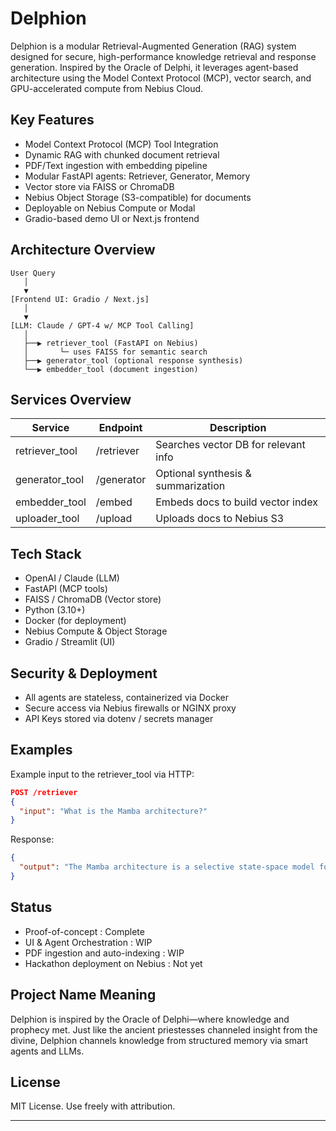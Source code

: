 # Delphion

Delphion is a modular Retrieval-Augmented Generation (RAG) system designed for secure, high-performance knowledge retrieval and response generation. Inspired by the Oracle of Delphi, it leverages agent-based architecture using the Model Context Protocol (MCP), vector search, and GPU-accelerated compute from Nebius Cloud.

## Key Features

- Model Context Protocol (MCP) Tool Integration  
- Dynamic RAG with chunked document retrieval  
- PDF/Text ingestion with embedding pipeline  
- Modular FastAPI agents: Retriever, Generator, Memory  
- Vector store via FAISS or ChromaDB  
- Nebius Object Storage (S3-compatible) for documents  
- Deployable on Nebius Compute or Modal  
- Gradio-based demo UI or Next.js frontend  

## Architecture Overview

```
User Query  
   │  
   ▼  
[Frontend UI: Gradio / Next.js]  
   │  
   ▼  
[LLM: Claude / GPT-4 w/ MCP Tool Calling]  
   │  
   ├──▶ retriever_tool (FastAPI on Nebius)  
   │       └─ uses FAISS for semantic search  
   ├──▶ generator_tool (optional response synthesis)  
   └──▶ embedder_tool (document ingestion)  
```

## Services Overview

| Service         | Endpoint        | Description                          |
|-----------------|-----------------|--------------------------------------|
| retriever_tool  | /retriever      | Searches vector DB for relevant info |
| generator_tool  | /generator      | Optional synthesis & summarization   |
| embedder_tool   | /embed          | Embeds docs to build vector index    |
| uploader_tool   | /upload         | Uploads docs to Nebius S3            |

## Tech Stack

- OpenAI / Claude (LLM)  
- FastAPI (MCP tools)  
- FAISS / ChromaDB (Vector store)  
- Python (3.10+)  
- Docker (for deployment)  
- Nebius Compute & Object Storage  
- Gradio / Streamlit (UI)  

## Security & Deployment

- All agents are stateless, containerized via Docker  
- Secure access via Nebius firewalls or NGINX proxy  
- API Keys stored via dotenv / secrets manager  

## Examples

Example input to the retriever_tool via HTTP:

```json
POST /retriever
{
  "input": "What is the Mamba architecture?"
}
```

Response:

```json
{
  "output": "The Mamba architecture is a selective state-space model for long-context reasoning..."
}
```

## Status

- Proof-of-concept : Complete  
- UI & Agent Orchestration : WIP  
- PDF ingestion and auto-indexing : WIP  
- Hackathon deployment on Nebius : Not yet  

## Project Name Meaning

Delphion is inspired by the Oracle of Delphi—where knowledge and prophecy met. Just like the ancient priestesses channeled insight from the divine, Delphion channels knowledge from structured memory via smart agents and LLMs.

## License

MIT License. Use freely with attribution.
****
